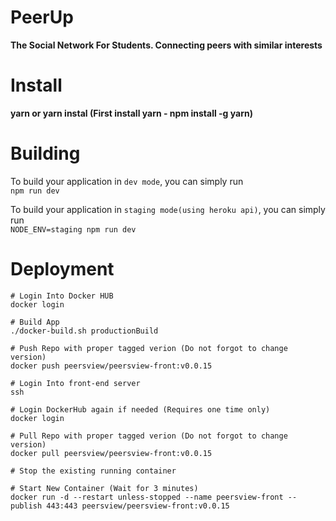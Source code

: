 # PeerUp
**The Social Network For Students. Connecting peers with similar interests**

Install
=======
**yarn or yarn instal (First install yarn - npm install -g yarn)**

Building
=======

To build your application in `dev mode`, you can simply run  
`npm run dev`

To build your application in `staging mode(using heroku api)`, you can simply run  
`NODE_ENV=staging npm run dev`

Deployment
=======

```
# Login Into Docker HUB
docker login

# Build App
./docker-build.sh productionBuild

# Push Repo with proper tagged verion (Do not forgot to change version)
docker push peersview/peersview-front:v0.0.15

# Login Into front-end server
ssh 

# Login DockerHub again if needed (Requires one time only)
docker login

# Pull Repo with proper tagged verion (Do not forgot to change version)
docker pull peersview/peersview-front:v0.0.15

# Stop the existing running container

# Start New Container (Wait for 3 minutes)
docker run -d --restart unless-stopped --name peersview-front --publish 443:443 peersview/peersview-front:v0.0.15
```

